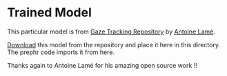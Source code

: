 # Trained Model

This particular model is from [Gaze Tracking Repository](https://github.com/antoinelame/GazeTracking) by [Antoine Lamé](https://github.com/antoinelame).

[Download](https://github.com/antoinelame/GazeTracking/blob/master/gaze_tracking/trained_models/shape_predictor_68_face_landmarks.dat) this model from the repository and place it here in this directory. The prephr code imports it from here.

Thanks again to Antoine Lamé for his amazing open source work !!